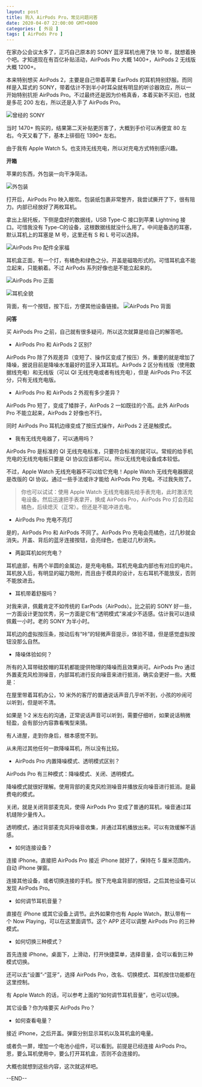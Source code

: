 ```yaml
---
layout: post
title: 购入 AirPods Pro，常见问题问答
date: 2020-04-07 22:00:00 GMT+0800
categories: [ 外设 ]
tags: [ AirPods Pro ]
---
```


在家办公会议太多了，正巧自己原本的 SONY 蓝牙耳机也用了快 10 年，就想着换个吧。才知道现在有百亿补贴活动，AirPods Pro 大概 1400+，AirPods 2 无线版大概 1200+。

<!-- more -->

本来特别想买 AirPods 2，主要是自己带着苹果 EarPods 的耳机特别舒服。而同样是入耳式的 SONY，带着估计不到半小时耳朵就有明显的听诊器效应，所以一开始特别抗拒 AirPods Pro。不过最终还是因为价格真香，本着买新不买旧，也就是多花
200 左右，所以还是入手了 AirPods Pro。

![曾经的 SONY](https://cdn1.yukapril.com/2020-04-07-airpods-pro-1.jpg)

当时 1470+ 购买的，结果第二天补贴更厉害了，大概到手价可以再便宜 80 左右。今天又看了下，基本上徘徊在 1390+ 左右。

由于我有 Apple Watch 5。也支持无线充电，所以对充电方式特别感兴趣。

**开箱**

苹果的东西，外包装一向干净简洁。

![外包装](https://cdn1.yukapril.com/2020-04-07-airpods-pro-2.jpg)

打开后，AirPods Pro 映入眼帘。包装纸包裹非常整齐，我尝试撕开了下，很有阻力。内部已经放好了两枚耳机。

拿出上层托板，下侧是盘好的数据线，USB Type-C 接口到苹果 Lightning 接口。可惜我没有 Type-C的设备，这根数据线就没什么用了。中间是备选的耳塞，默认耳机上的耳塞是 M 号，这里还有 S 和 L 号可以选择。

![AirPods Pro 配件全家福](https://cdn1.yukapril.com/2020-04-07-airpods-pro-3.jpg)

耳机盒正面，有一个灯，有橘色和绿色之分。开盖是磁吸形式的。可惜耳机盒不能立起来，只能躺着。不过 AirPods 系列好像也是不能立起来的。

![AirPods Pro 正面](https://cdn1.yukapril.com/2020-04-07-airpods-pro-4.jpg)

![耳机全貌](https://cdn1.yukapril.com/2020-04-07-airpods-pro-5.jpg)

背面，有一个按钮，按下后，方便其他设备链接。
![AirPods Pro 背面](https://cdn1.yukapril.com/2020-04-07-airpods-pro-6.jpg)

**问答**

买 AirPods Pro 之前，自己就有很多疑问，所以这次就算是给自己的解答吧。

* AirPods Pro 和 AirPods 2 区别?

AirPods Pro 除了外观差异（变短了、操作区变成了按压）外，重要的就是增加了降噪，据说目前是降噪水准最好的蓝牙入耳耳机。AirPods 2 区分有线版（使用数据线充电）和无线版（可以 QI 无线充电或者有线充电），但是 AirPods
Pro 不区分，只有无线充电版。

* AirPods Pro 和 AirPods 2 外观有多少差异？

AirPods Pro 短了，变成了矮胖子，AirPods 2 一如既往的个高。此外 AirPods Pro 不能立起来，AirPods 2 好像也不行。

同时 AirPods Pro 耳机边缘变成了按压式操作，AirPods 2 还是触摸式。

* 我有无线充电器了，可以通用吗？

AirPods Pro 是标准的 QI 无线充电标准，只要符合标准的就可以。常规的给手机充电的无线充电板只要是 QI 协议应该都可以。所以无线充电设备成本较低。

不过，Apple Watch 无线充电器不可以给它充电！Apple Watch 无线充电器据说是改版的 QI 协议。通过一些手法或许才能给 AirPods Pro 充电。不过我失败了。

> 你也可以试试：使用 Apple Watch 无线充电器先给手表充电，此时激活充电设备。然后迅速把手表拿开，换成 AirPods Pro，AirPods Pro 灯会亮起橘色，后续熄灭（正常）。但还是不能冲进去电。

* AirPods Pro 充电不亮灯

是的，AirPods Pro 和 AirPods 不同了。AirPods Pro 充电会亮橘色，过几秒就会消失。开盖、背后的蓝牙连接按钮，会亮绿色，也是过几秒消失。

* 两副耳机如何充电？

耳机底部，有两个半圆的金属边，是充电电极。耳机充电盒内部也有对应的电片。耳机放入后，有明显的磁力吸附，而且由于模具的设计，左右耳机不能放反，否则不能放进去。

* 耳机带着舒服吗？

对我来讲，佩戴肯定不如传统的 EarPods（AirPods）。比之前的 SONY 好一些，一方面设计更加优秀，另一方面是它有“透明模式”来减少不适感。估计我可以连续佩戴一小时。老的 SONY 为半小时。

耳机边的虚拟按压条，按动后有“咔”的轻微声音提示，体验不错，但是感觉虚拟按钮没那么自然。

* 降噪体验如何？

所有的入耳带硅胶帽的耳机都能提供物理的降噪而且效果尚可。AirPods Pro 通过外置麦克风检测噪音，内部耳机进行反向噪音来进行抵消，确实会更好一些。大概是：

在屋里带着耳机办公，10 米外的客厅的普通说话声音几乎听不到，小孩的吵闹可以听到，但是听不清。

如果是 1-2 米左右的沟通，正常说话声音可以听到，需要仔细听，如果说话稍微轻盈，会有部分内容靠看嘴型来猜。

有人进屋，走到你身后，根本感觉不到。

从未用过其他任何一款降噪耳机，所以没有比较。

* AirPods Pro 内置降噪模式、透明模式区别？

AirPods Pro 有三种模式：降噪模式、关闭、透明模式。

降噪模式就很好理解。使用背部的麦克风检测噪音并播放反向噪音进行抵消。是最费电的模式。

关闭，就是关闭背部麦克风，使得 AirPods Pro 变成了普通的耳机，噪音通过耳机缝隙少量传入。

透明模式，通过背部麦克风将噪音收集，并通过耳机播放出来。可以有效缓解不适感。

* 如何连接设备？

连接 iPhone。直接把 AirPods Pro 接近 iPhone 就好了，保持在 5 厘米范围内，自动 iPhone 弹窗。

连接其他设备，或者切换连接的手机。按下充电盒背部的按钮，之后其他设备可以发现 AirPods Pro。

* 如何调节耳机音量？

直接在 iPhone 或其它设备上调节。此外如果你也有 Apple Watch，默认带有一个 Now Playing，可以在这里面调节。这个 APP 还可以调整 AirPods Pro 的三种模式。

* 如何切换三种模式？

首先连接 iPhone。桌面下，上滑动，打开快捷菜单，选择音量，会可以看到三种模式切换。

还可以去“设置”-“蓝牙”，选择 AirPods Pro，改名、切换模式、耳机按住功能都在这里控制。

有 Apple Watch 的话，可以参考上面的“如何调节耳机音量”，也可以切换。

其它设备？你为啥要买 AirPods Pro？

* 如何查看电量？

接近 iPhone，之后开盖。弹窗分别显示耳机以及耳机盒的电量。

或者负一屏，增加一个电池小组件，可以看到。前提是已经连接 AirPods Pro。恩，要么耳机使用中，要么打开耳机盒，否则不会连接的。

大概也就想到这些内容，这次就这样吧。

--END--
